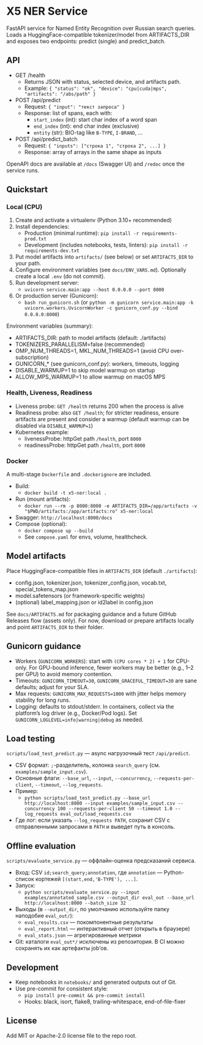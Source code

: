 # X5 NER Service

FastAPI service for Named Entity Recognition over Russian search queries. Loads a HuggingFace-compatible tokenizer/model from ARTIFACTS_DIR and exposes two endpoints: predict (single) and predict_batch.

## API

- GET /health
  - Returns JSON with status, selected device, and artifacts path.
  - Example: `{ "status": "ok", "device": "cpu|cuda|mps", "artifacts": "/abs/path" }`
- POST /api/predict
  - Request: `{ "input": "текст запроса" }`
  - Response: list of spans, each with:
    - `start_index` (int): start char index of a word span
    - `end_index` (int): end char index (exclusive)
    - `entity` (str): BIO-tag like `B-TYPE`, `I-BRAND`, ...
- POST /api/predict_batch
  - Request: `{ "inputs": ["строка 1", "строка 2", ...] }`
  - Response: array of arrays in the same shape as inputs

OpenAPI docs are available at `/docs` (Swagger UI) and `/redoc` once the service runs.

## Quickstart

### Local (CPU)

1. Create and activate a virtualenv (Python 3.10+ recommended)
2. Install dependencies:
   - Production (minimal runtime): `pip install -r requirements-prod.txt`
   - Development (includes notebooks, tests, linters): `pip install -r requirements-dev.txt`
3. Put model artifacts into `artifacts/` (see below) or set `ARTIFACTS_DIR` to your path.
4. Configure environment variables (see `docs/ENV_VARS.md`). Optionally create a local `.env` (do not commit).
5. Run development server:
   - `uvicorn service.main:app --host 0.0.0.0 --port 8000`
6. Or production server (Gunicorn):
   - `bash run_gunicorn.sh` (or `python -m gunicorn service.main:app -k uvicorn.workers.UvicornWorker -c gunicorn_conf.py --bind 0.0.0.0:8000`)

Environment variables (summary):

- ARTIFACTS_DIR: path to model artifacts (default: ./artifacts)
- TOKENIZERS_PARALLELISM=false (recommended)
- OMP_NUM_THREADS=1, MKL_NUM_THREADS=1 (avoid CPU over-subscription)
- GUNICORN_* (see gunicorn_conf.py): workers, timeouts, logging
- DISABLE_WARMUP=1 to skip model warmup on startup
- ALLOW_MPS_WARMUP=1 to allow warmup on macOS MPS

### Health, Liveness, Readiness

- Liveness probe: `GET /health` returns 200 when the process is alive
- Readiness probe: also `GET /health`; for stricter readiness, ensure artifacts are present and consider a warmup (default warmup can be disabled via `DISABLE_WARMUP=1`)
- Kubernetes example:
  - livenessProbe: httpGet path `/health`, port `8000`
  - readinessProbe: httpGet path `/health`, port `8000`

### Docker

A multi-stage `Dockerfile` and `.dockerignore` are included.

- Build:
  - `docker build -t x5-ner:local .`
- Run (mount artifacts):
  - `docker run --rm -p 8000:8000 -e ARTIFACTS_DIR=/app/artifacts -v "$PWD/artifacts:/app/artifacts:ro" x5-ner:local`
- Swagger: `http://localhost:8000/docs`
- Compose (optional):
  - `docker compose up --build`
  - See `compose.yaml` for envs, volume, healthcheck.

## Model artifacts

Place HuggingFace-compatible files in `ARTIFACTS_DIR` (default `./artifacts`):
- config.json, tokenizer.json, tokenizer_config.json, vocab.txt, special_tokens_map.json
- model.safetensors (or framework-specific weights)
- (optional) label_mapping.json or id2label in config.json

See `docs/ARTIFACTS.md` for packaging guidance and a future GitHub Releases flow (assets only). For now, download or prepare artifacts locally and point `ARTIFACTS_DIR` to their folder.

## Gunicorn guidance

- Workers (`GUNICORN_WORKERS`): start with `(CPU cores * 2) + 1` for CPU-only. For GPU-bound inference, fewer workers may be better (e.g., 1–2 per GPU) to avoid memory contention.
- Timeouts: `GUNICORN_TIMEOUT=30`, `GUNICORN_GRACEFUL_TIMEOUT=30` are sane defaults; adjust for your SLA.
- Max requests: `GUNICORN_MAX_REQUESTS=1000` with jitter helps memory stability for long runs.
- Logging: defaults to stdout/stderr. In containers, collect via the platform’s log driver (e.g., Docker/Pod logs). Set `GUNICORN_LOGLEVEL=info|warning|debug` as needed.

## Load testing

`scripts/load_test_predict.py` — async нагрузочный тест `/api/predict`.

- CSV формат: `;`-разделитель, колонка `search_query` (см. `examples/sample_input.csv`).
- Основные флаги: `--base_url`, `--input`, `--concurrency`, `--requests-per-client`, `--timeout`, `--log_requests`.
- Пример:
  - `python scripts/load_test_predict.py --base_url http://localhost:8000 --input examples/sample_input.csv --concurrency 100 --requests-per-client 50 --timeout 1.0 --log_requests eval_out/load_requests.csv`
- Где лог: если указать `--log_requests PATH`, сохранит CSV с отправленными запросами в `PATH` и выведет путь в консоль.

## Offline evaluation

`scripts/evaluate_service.py` — оффлайн-оценка предсказаний сервиса.

- Вход: CSV `id;search_query;annotation`, где `annotation` — Python-список кортежей `[(start,end,'B-TYPE'), ...]`.
- Запуск:
  - `python scripts/evaluate_service.py --input examples/annotated_sample.csv --output_dir eval_out --base_url http://localhost:8000 --batch_size 32`
- Выходы (в `--output_dir`, по умолчанию используйте папку наподобие `eval_out/`):
  - `eval_results.csv` — покомпонентные результаты
  - `eval_report.html` — интерактивный отчет (открыть в браузере)
  - `eval_stats.json` — агрегированные метрики
- Git: каталоги `eval_out*/` исключены из репозитория. В CI можно сохранять их как артефакты job’ов.

## Development

- Keep notebooks in `notebooks/` and generated outputs out of Git.
- Use pre-commit for consistent style:
  - `pip install pre-commit && pre-commit install`
  - Hooks: black, isort, flake8, trailing-whitespace, end-of-file-fixer

## License

Add MIT or Apache-2.0 license file to the repo root.

